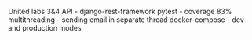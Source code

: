 United labs 3&4
API - django-rest-framework
pytest - coverage 83%
multithreading - sending email in separate thread
docker-compose - dev and production modes
